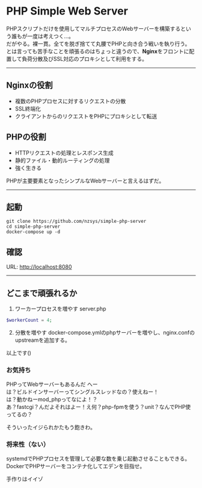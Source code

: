 # PHP Simple Web Server
PHPスクリプトだけを使用してマルチプロセスのWebサーバーを構築するという誰もが一度は考えつく...。  
だがやる。裸一貫。全てを脱ぎ捨てて丸腰でPHPと向き合う戦いを執り行う。  
とは言っても苦手なことを頑張るのはちょっと違うので、**Nginx**をフロントに配置して負荷分散及びSSL対応のプロキシとして利用をする。

---

## Nginxの役割
- 複数のPHPプロセスに対するリクエストの分散
- SSL終端化
- クライアントからのリクエストをPHPにプロキシとして転送

## PHPの役割
- HTTPリクエストの処理とレスポンス生成
- 静的ファイル・動的ルーティングの処理
- 強く生きる

PHPが主要要素となったシンプルなWebサーバーと言えるはずだ。

---

## 起動
```shell
git clone https://github.com/nzsys/simple-php-server
cd simple-php-server
docker-compose up -d
```

## 確認
URL: [http://localhost:8080](http://localhost:8080)

---

## どこまで頑張れるか
1. ワーカープロセスを増やす
server.php
```php
$workerCount = 4;
```

2. 分散を増やす
docker-compose.ymlのphpサーバーを増やし、nginx.confのupstreamを追加する。

以上です()

### お気持ち
PHPってWebサーバーもあるんだ へー  
は？ビルドインサーバーってシングルスレッドなの？使えねー！      
は？動かねーmod_phpってなによ！？  
あ？fastcgi？んだよそれはよー！え何？php-fpmを使う？unit？なんでPHP使ってるの？    

そういったイジられかたもう飽きわ。

### 将来性（ない）
systemdでPHPプロセスを管理して必要な数を乗じ起動させることもできる。  
DockerでPHPサーバーをコンテナ化してエデンを目指せ。

手作りはイイゾ
